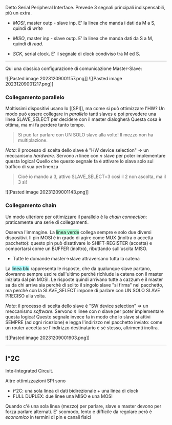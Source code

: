 Detto Serial Peripheral Interface.
Prevede 3 segnali principali indispensabili, più un extra.
- *MOSI*, master outp - slave inp.
	E' la linea che manda i dati da M a S, quindi di *write*

- *MISO*, master inp - slave outp.
	E' la linea che manda dati da S a M, quindi di *read*.

- *SCK*, serial clock.
	E' il segnale di clock condiviso tra M ed S.

---
Qui una classica configurazione di comunicazione Master-Slave:

![[Pasted image 20231209001157.png]]
![[Pasted image 20231209001217.png]]

### Collegamento parallelo
Moltissimi dispositivi usano lo [[SPI]], ma come si può ottimizzare l'HW?
  Un modo può essere collegare in *parallelo* tanti slaves e poi prevedere una linea SLAVE_SELECT per decidere con il master dialogherà
  Questa cosa è ottima, ma mi fa perdere tanto tempo.
  >Si può far parlare con UN SOLO slave alla volte! Il mezzo non ha multiplazione.
  
*Nota*: il processo di scelta dello slave è "HW device selection" => un meccanismo *hardware*. Servono $n$ linee con $n$ slave per poter implementare questa logica!
Quello che questo segnale fa è attivare lo slave solo sul traffico di sua pertinenza
>Cioè io mando a 3, attivo SLAVE_SELECT=3 così il 2 non ascolta, ma il 3 sì!

![[Pasted image 20231209001143.png]]

### Collegamento chain
Un modo ulteriore per ottimizzare il parallelo è la *chain connection*: praticamente una serie di collegamenti.

Osserva l'immagine.
La <span style="background:#affad1">linea verde</span> collega sempre e solo due diversi dispositivi. Il pin MOSI è in grado di agire come MUX (inoltra o accetta pacchetto): questo pin può disattivare lo SHIFT-REGISTER (accetta) e comportarsi come un BUFFER (inoltro), ributtando sull'uscita MISO.
- Tutte le domande master->slave attraversano tutta la catena

La <span style="background:#b1ffff">linea blu</span> rappresenta le risposte, che da qualunque slave partano, dovranno sempre uscire dall'ultimo perchè richiude la catena con il master iniziata dal pin MOSI.
Le risposte quindi arrivano tutte a cazzum e il master sa da chi arriva sia perchè di solito il singolo slave "si firma" nel pacchetto, ma perchè con la SLAVE_SELECT impone di parlare con UN SOLO SLAVE PRECISO alla volta. 

*Nota*: il processo di scelta dello slave è "SW device selection" => un meccanismo *software*. Servono $n$ linee con $n$ slave per poter implementare questa logica!
Questo segnale invece fa in modo che lo slave si attivi SEMPRE (ad ogni ricezione) e legga l'indirizzo nel pacchetto inviato: come un router accetta se l'indirizzo destinatario è sè stesso, altrimenti inoltra.

![[Pasted image 20231209001903.png]]


---
## I^2C

Inte-Integrated Circuit.

Altre ottimizzazioni SPI sono
- i^2C: una sola linea di dati bidirezionale + una linea di clock
- FULL DUPLEX: due linee una MISO e una MOSI

Quando c'è una sola linea (mezzo) per parlare, slave e master devono per forza parlare alternati. E' scomodo, lento e difficile da regolare però è *economico* in termini di pin e canali fisici